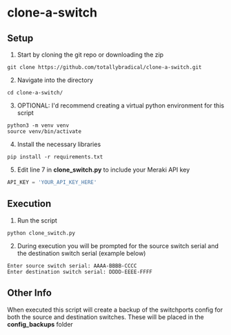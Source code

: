 # clone-a-switch

## Setup
1. Start by cloning the git repo or downloading the zip
```
git clone https://github.com/totallybradical/clone-a-switch.git
```

2. Navigate into the directory
```
cd clone-a-switch/
```

3. OPTIONAL: I'd recommend creating a virtual python environment for this script
```
python3 -m venv venv
source venv/bin/activate
```

4. Install the necessary libraries
```
pip install -r requirements.txt
```

5. Edit line 7 in **clone_switch.py** to include your Meraki API key
``` python
API_KEY = 'YOUR_API_KEY_HERE'
```

## Execution
1. Run the script
```
python clone_switch.py
```

2. During execution you will be prompted for the source switch serial and the destination switch serial (example below)
```
Enter source switch serial: AAAA-BBBB-CCCC
Enter destination switch serial: DDDD-EEEE-FFFF
```

## Other Info
When executed this script will create a backup of the switchports config for both the source and destination switches. These will be placed in the **config_backups** folder